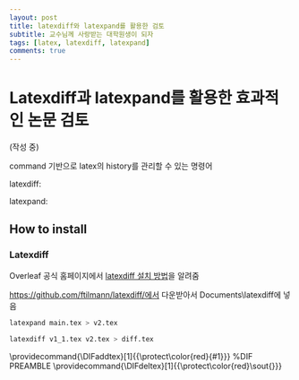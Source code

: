 ```yaml
---
layout: post
title: latexdiff와 latexpand를 활용한 검토
subtitle: 교수님께 사랑받는 대학원생이 되자
tags: [latex, latexdiff, latexpand]
comments: true
---
```


# Latexdiff과 latexpand를 활용한 효과적인 논문 검토

(작성 중)

command 기반으로 latex의 history를 관리할 수 있는 명령어

latexdiff:

latexpand:

## How to install

### Latexdiff

Overleaf 공식 홈페이지에서 [latexdiff 설치 방법](https://www.overleaf.com/learn/latex/Articles/Using_Latexdiff_For_Marking_Changes_To_Tex_Documents)을 알려줌

https://github.com/ftilmann/latexdiff/에서 다운받아서 Documents\latexdiff에 넣음


```bash
latexpand main.tex > v2.tex
```

```bash
latexdiff v1_1.tex v2.tex > diff.tex
```


\providecommand{\DIFaddtex}[1]{{\protect\color{red}{#1}}} %DIF PREAMBLE
\providecommand{\DIFdeltex}[1]{{\protect\color{red}\sout{}}}                 

